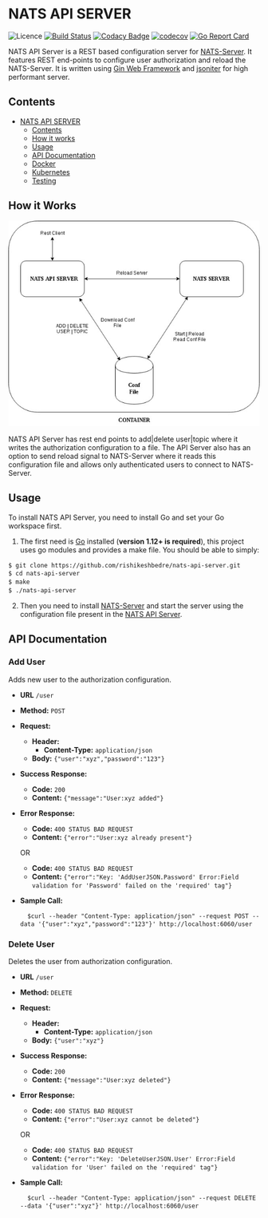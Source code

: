 # NATS API SERVER

![Licence](https://img.shields.io/github/license/rishikeshbedre/nats-api-server)
[![Build Status](https://travis-ci.com/rishikeshbedre/nats-api-server.svg?branch=master)](https://travis-ci.com/rishikeshbedre/nats-api-server)
[![Codacy Badge](https://api.codacy.com/project/badge/Grade/940a0ccb560941fb9cdbd1b277d6af17)](https://app.codacy.com/manual/rishikeshbedre/nats-api-server?utm_source=github.com&utm_medium=referral&utm_content=rishikeshbedre/nats-api-server&utm_campaign=Badge_Grade_Dashboard)
[![codecov](https://codecov.io/gh/rishikeshbedre/nats-api-server/branch/master/graph/badge.svg)](https://codecov.io/gh/rishikeshbedre/nats-api-server)
[![Go Report Card](https://goreportcard.com/badge/github.com/rishikeshbedre/nats-api-server)](https://goreportcard.com/report/github.com/rishikeshbedre/nats-api-server)

NATS API Server is a REST based configuration server for [NATS-Server](https://github.com/nats-io/nats-server). It features REST end-points to configure user authorization and reload the NATS-Server. It is written using [Gin Web Framework](https://github.com/gin-gonic/gin) and [jsoniter](https://github.com/json-iterator/go) for high performant server.

## Contents

- [NATS API SERVER](#nats-api-server)
  - [Contents](#contents)
  - [How it works](#how-it-works)
  - [Usage](#usage)
  - [API Documentation](#api-documentation)
  - [Docker](#docker)
  - [Kubernetes](#kubernetes)
  - [Testing](#testing)

## How it Works

![nats-api-server](https://github.com/rishikeshbedre/nats-api-server/blob/master/extras/nats-api-server.jpg)

NATS API Server has rest end points to add|delete user|topic where it writes the authorization configuration to a file. The API Server also has an option to send reload signal to NATS-Server where it reads this configuration file and allows only authenticated users to connect to NATS-Server.

## Usage

To install NATS API Server, you need to install Go and set your Go workspace first.

1. The first need is [Go](https://golang.org/) installed (**version 1.12+ is required**), this project uses go modules and provides a make file. You should be able to simply:

```sh
$ git clone https://github.com/rishikeshbedre/nats-api-server.git
$ cd nats-api-server
$ make
$ ./nats-api-server
```

2. Then you need to install [NATS-Server](https://docs.nats.io/nats-server/installation#installing-from-the-source) and start the server using the configuration file present in the [NATS API Server](https://github.com/rishikeshbedre/nats-api-server/blob/master/configuration/nats-server.conf).

## API Documentation

### Add User

Adds new user to the authorization configuration.

- **URL**
  `/user`

- **Method:**
  `POST`

- **Request:**
  - **Header:**
    - **Content-Type:** `application/json`
  - **Body:** `{"user":"xyz","password":"123"}`

- **Success Response:**
  - **Code:** `200` 
  - **Content:** `{"message":"User:xyz added"}`
 
- **Error Response:**
  - **Code:** `400 STATUS BAD REQUEST` 
  - **Content:** `{"error":"User:xyz already present"}`

  OR

  - **Code:** `400 STATUS BAD REQUEST` 
  - **Content:** `{"error":"Key: 'AddUserJSON.Password' Error:Field validation for 'Password' failed on the 'required' tag"}`

- **Sample Call:**

  ```ssh
    $curl --header "Content-Type: application/json" --request POST --data '{"user":"xyz","password":"123"}' http://localhost:6060/user
  ```

### Delete User

Deletes the user from authorization configuration.

- **URL**
  `/user`

- **Method:**
  `DELETE`

- **Request:**
  - **Header:**
    - **Content-Type:** `application/json`
  - **Body:** `{"user":"xyz"}`

- **Success Response:**
  - **Code:** `200` 
  - **Content:** `{"message":"User:xyz deleted"}`
 
- **Error Response:**
  - **Code:** `400 STATUS BAD REQUEST`
  - **Content:** `{"error":"User:xyz cannot be deleted"}`

  OR

  - **Code:** `400 STATUS BAD REQUEST`
  - **Content:** `{"error":"Key: 'DeleteUserJSON.User' Error:Field validation for 'User' failed on the 'required' tag"}`

- **Sample Call:**

  ```ssh
    $curl --header "Content-Type: application/json" --request DELETE --data '{"user":"xyz"}' http://localhost:6060/user
  ```
